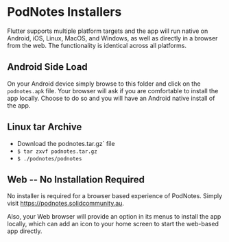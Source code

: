 # PodNotes Installers

Flutter supports multiple platform targets and the app will run native
on Android, iOS, Linux, MacOS, and Windows, as well as directly in a
browser from the web. The functionality is identical across all
platforms.

## Android Side Load

On your Android device simply browse to this folder and click on the
`podnotes.apk` file. Your browser will ask if you are comfortable to
install the app locally. Choose to do so and you will have an Android
native install of the app.

## Linux tar Archive

+ Download the podnotes.tar.gz` file 
+ `$ tar zxvf podnotes.tar.gz`
+ `$ ./podnotes/podnotes`

## Web -- No Installation Required

No installer is required for a browser based experience of
PodNotes. Simply visit https://podnotes.solidcommunity.au. 

Also, your Web browser will provide an option in its menus to install
the app locally, which can add an icon to your home screen to start
the web-based app directly.

